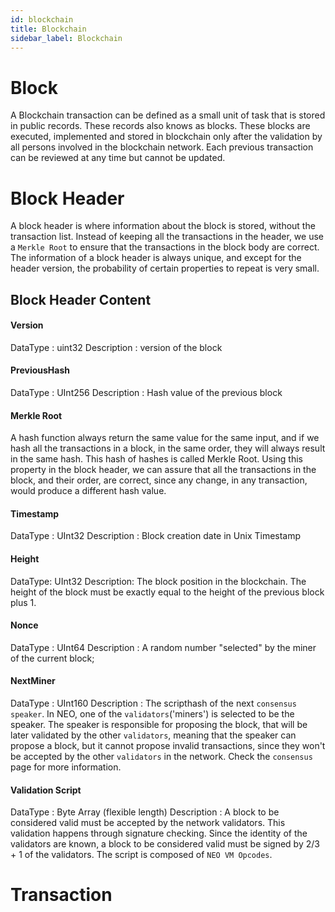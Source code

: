 ```yaml
---
id: blockchain
title: Blockchain
sidebar_label: Blockchain
---
```


# Block
A Blockchain transaction can be defined as a small unit of task that is stored in public records. These records also knows as blocks. These blocks are executed, implemented and stored in blockchain only after the validation by all persons involved in the blockchain network. Each previous transaction can be reviewed at any time but cannot be updated.


# Block Header
A block header is where information about the block is stored, without the transaction list. Instead of keeping all the transactions in the header, we use a `Merkle Root` to ensure that the transactions in the block body are correct.
The information of a block header is always unique, and except for the header version, the probability of certain properties to repeat is very small.


## Block Header Content

####  Version
DataType : uint32
Description : version of the block

####  PreviousHash
DataType : UInt256
Description : Hash value of the previous block

#### Merkle Root
A hash function always return the same value for the same input, and if we hash all the transactions in a block, in the same order, they will always result in the same hash.  This hash of hashes is called Merkle Root.
Using this property in the block header, we can assure that all the transactions in the block, and their order, are correct, since any change, in any transaction, would produce a different hash value.

#### Timestamp
DataType : UInt32
Description : Block creation date in Unix Timestamp

#### Height
DataType: UInt32
Description: The block position in the blockchain. The height of the block must be exactly equal to the height of the previous block plus 1.

#### Nonce
DataType : UInt64
Description : A random number "selected" by the miner of the current block;

#### NextMiner
DataType : UInt160
Description : The scripthash of the next `consensus speaker`. In NEO, one of the `validators`('miners') is selected to be the speaker. The speaker is responsible for proposing the block, that will be later validated by the other `validators`, meaning that the speaker can propose a block, but it cannot propose invalid transactions, since they won't be accepted by the other `validators` in the network.  Check the `consensus` page for more information.

#### Validation Script
DataType : Byte Array (flexible length)
Description : A block to be considered valid must be accepted by the network validators. This validation happens through signature checking. Since the identity of the validators are known, a block to be considered valid must be signed by 2/3 + 1 of the validators. The script is composed of `NEO VM Opcodes`.  

# Transaction
